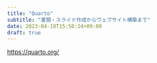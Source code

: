 ```yaml
---
title: "Quarto"
subtitle: "書類・スライド作成からウェブサイト構築まで"
date: 2023-04-18T15:50:24+09:00
draft: true
---
```


https://quarto.org/
